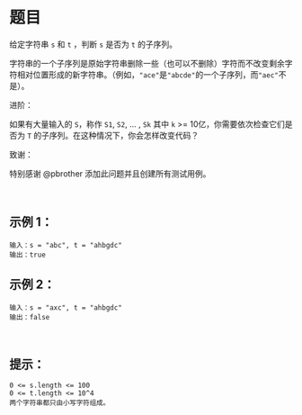 题目
=====
给定字符串 `s` 和 `t` ，判断 `s` 是否为 `t` 的子序列。

字符串的一个子序列是原始字符串删除一些（也可以不删除）字符而不改变剩余字符相对位置形成的新字符串。（例如，`"ace"`是`"abcde"`的一个子序列，而`"aec"`不是）。

进阶：

如果有大量输入的 `S`，称作 `S1`, `S2`, ... , `Sk` 其中 `k` >= 10亿，你需要依次检查它们是否为 `T` 的子序列。在这种情况下，你会怎样改变代码？

致谢：

特别感谢 @pbrother 添加此问题并且创建所有测试用例。

 

示例 1：
-----
```
输入：s = "abc", t = "ahbgdc"
输出：true
```
示例 2：
-----
```
输入：s = "axc", t = "ahbgdc"
输出：false
```
 

提示：
-----
```
0 <= s.length <= 100
0 <= t.length <= 10^4
两个字符串都只由小写字符组成。
```
